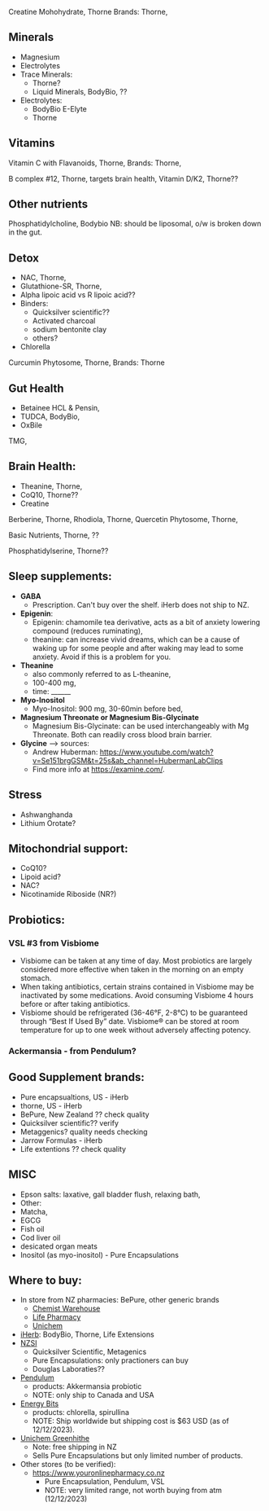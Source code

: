 
Creatine Mohohydrate, Thorne
Brands: Thorne, 

## Minerals
- Magnesium
- Electrolytes
- Trace Minerals:
  - Thorne?
  - Liquid Minerals, BodyBio, ??
- Electrolytes:
  - BodyBio E-Elyte
  - Thorne 

## Vitamins
Vitamin C with Flavanoids, Thorne, 
Brands: Thorne, 

B complex #12, Thorne, targets brain health, 
Vitamin D/K2, Thorne??

## Other nutrients
Phosphatidylcholine, Bodybio
NB: should be liposomal, o/w is broken down in the gut.




## Detox
- NAC, Thorne, 
- Glutathione-SR, Thorne,
- Alpha lipoic acid vs R lipoic acid??
- Binders:
  - Quicksilver scientific??
  - Activated charcoal
  - sodium bentonite clay
  - others?
- Chlorella


  
Curcumin Phytosome, Thorne, 
Brands: Thorne

## Gut Health

- Betainee HCL & Pensin,
- TUDCA, BodyBio, 
- OxBile

TMG, 

## Brain Health:
- Theanine, Thorne, 
- CoQ10, Thorne??
- Creatine
  


Berberine, Thorne,
Rhodiola, Thorne, 
Quercetin Phytosome, Thorne,


Basic Nutrients, Thorne, ??


Phosphatidylserine, Thorne??

## Sleep supplements:
- **GABA**
  - Prescription. Can't buy over the shelf. iHerb does not ship to NZ. 
- **Epigenin**:
   - Epigenin: chamomile tea derivative, acts as a bit of anxiety lowering compound (reduces ruminating),
  - theanine: can increase vivid dreams, which can be a cause of waking up for some people and after waking may lead to some anxiety. Avoid if this is a problem for you.  
- **Theanine**
    - also commonly referred to as L-theanine, 
    - 100-400 mg,
    - time: ______
- **Myo-Inositol**
  - Myo-Inositol: 900 mg, 30-60min before bed,  
- **Magnesium Threonate or Magnesium Bis-Glycinate**
  - Magnesium Bis-Glycinate: can be used interchangeably with Mg Threonate. Both can readily cross blood brain barrier. 
- **Glycine** -->
sources:
    - Andrew Huberman: https://www.youtube.com/watch?v=Se151brgGSM&t=25s&ab_channel=HubermanLabClips
    - Find more info at https://examine.com/.

## Stress
- Ashwanghanda
- Lithium Orotate?

## Mitochondrial support:
- CoQ10?
- Lipoid acid?
- NAC?
- Nicotinamide Riboside (NR?)

## Probiotics:
### VSL #3 from Visbiome
- Visbiome can be taken at any time of day. Most probiotics are largely considered more effective when taken in the morning on an empty stomach.  
- When taking antibiotics, certain strains contained in Visbiome may be inactivated by some medications. Avoid consuming Visbiome 4 hours before or after taking antibiotics. 
- Visbiome should be refrigerated (36-46°F, 2-8°C) to be guaranteed through “Best If Used By” date. Visbiome® can be stored at room temperature for up to one week without adversely affecting potency.
### Ackermansia - from Pendulum?



## Good Supplement brands:
- Pure encapsualtions, US - iHerb
- thorne, US - iHerb
- BePure, New Zealand ?? check quality 
- Quicksilver scientific?? verify
- Metaggenics? quality needs checking
- Jarrow Formulas - iHerb 
- Life extentions ?? check quality 


## MISC
- Epson salts: laxative, gall bladder flush, relaxing bath, 
- Other:
- Matcha,
- EGCG
- Fish oil
- Cod liver oil
- desicated organ meats
- Inositol (as myo-inositol) - Pure Encapsulations 

## Where to buy:
- In store from NZ pharmacies: BePure, other generic brands
  - [Chemist Warehouse](chemistwarehouse.co.nz)
  - [Life Pharmacy](lifepharmacy.co.nz)
  - [Unichem](unichem.co.nz)
- [iHerb](iherb.com): BodyBio, Thorne, Life Extensions
- [NZSI](nzsi.co.nz)
  - Quicksilver Scientific, Metagenics  
  - Pure Encapsulations: only practioners can buy
  - Douglas Laboraties??
- [Pendulum](pendulumlife.com)
  - products: Akkermansia probiotic
  - NOTE: only ship to Canada and USA
- [Energy Bits](energybits.com)
  - products: chlorella, spirullina
  - NOTE: Ship worldwide but shipping cost is $63 USD (as of 12/12/2023).  
- [Unichem Greenhithe](unichemgreenhithe.co.nz)
  - Note: free shipping in NZ
  - Sells Pure Encapsulations but only limited number of products.
- Other stores (to be verified):
  - https://www.youronlinepharmacy.co.nz
    - Pure Encapsulation, Pendulum, VSL
    - NOTE: very limited range, not worth buying from atm (12/12/2023)
